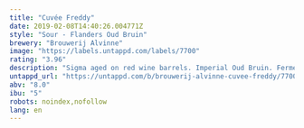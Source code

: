 ```yaml
---
title: "Cuvée Freddy"
date: 2019-02-08T14:40:26.004771Z
style: "Sour - Flanders Oud Bruin"
brewery: "Brouwerij Alvinne"
image: "https://labels.untappd.com/labels/7700"
rating: "3.96"
description: "Sigma aged on red wine barrels. Imperial Oud Bruin. Fermented with our own wild house yeast strain 'Morpheus'. "
untappd_url: "https://untappd.com/b/brouwerij-alvinne-cuvee-freddy/7700"
abv: "8.0"
ibu: "5"
robots: noindex,nofollow
lang: en
---
```

